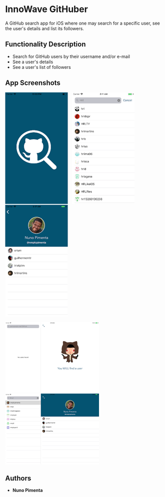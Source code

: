 # InnoWave GitHuber

A GitHub search app for iOS where one may search for a specific user, see the user's details and list its followers.

## Functionality Description

* Search for GitHub users by their username and/or e-mail
* See a user's details
* See a user's list of followers

## App Screenshots

<p float="left">
  <img src="https://raw.githubusercontent.com/nmplcpimenta/innowave-githuber/dev/app-screenshots/app-ios-phone-ss-splashscreen-thumbnail.png" width="200" style="margin-right:10px" />
  <img src="https://raw.githubusercontent.com/nmplcpimenta/innowave-githuber/dev/app-screenshots/app-ios-phone-ss-searchscreen-thumbnail.png" width="200" style="margin-right:10px" /> 
  <img src="https://raw.githubusercontent.com/nmplcpimenta/innowave-githuber/dev/app-screenshots/app-ios-phone-ss-detailsscreen-thumbnail.png" width="200" />
</p>

<p float="left">
  <img src="https://raw.githubusercontent.com/nmplcpimenta/innowave-githuber/dev/app-screenshots/app-ios-tablet-ss-nouser-thumbnail.png" width="300" style="margin-right:10px" />
  <img src="https://raw.githubusercontent.com/nmplcpimenta/innowave-githuber/dev/app-screenshots/app-ios-tablet-ss-searchanddetails-thumbnail.png" width="300" />
</p>

## Authors

* **Nuno Pimenta**
